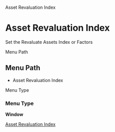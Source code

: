 
Asset Revaluation Index
# Asset Revaluation Index


Set the Revaluate Assets Index or Factors

Menu Path
## Menu Path



- Asset Revaluation Index

Menu Type
### Menu Type

**Window**


[Asset Revaluation Index](functional-guide/window/window-asset-revaluation-index.md)
